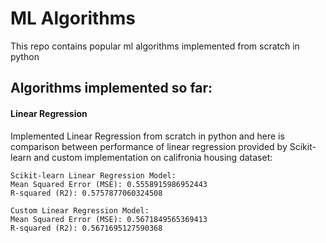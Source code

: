 # ML Algorithms
This repo contains popular ml algorithms implemented from scratch in python

## Algorithms implemented so far:

#### Linear Regression
Implemented Linear Regression from scratch in python and here is comparison between performance of linear regression provided by Scikit-learn and custom implementation on califronia housing dataset:
```
Scikit-learn Linear Regression Model:
Mean Squared Error (MSE): 0.5558915986952443
R-squared (R2): 0.5757877060324508

Custom Linear Regression Model:
Mean Squared Error (MSE): 0.5671849565369413
R-squared (R2): 0.5671695127590368
```
